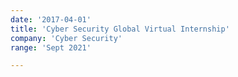 ```yaml
---
date: '2017-04-01'
title: 'Cyber Security Global Virtual Internship'
company: 'Cyber Security'
range: 'Sept 2021'

---
```




